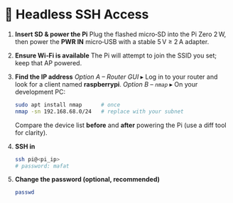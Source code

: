 # 🔌 Headless SSH Access

1. **Insert SD & power the Pi**
   Plug the flashed micro‑SD into the Pi Zero 2 W, then power the **PWR IN** micro‑USB with a stable 5 V ≥ 2 A adapter.
2. **Ensure Wi‑Fi is available**
   The Pi will attempt to join the SSID you set; keep that AP powered.
3. **Find the IP address**
   *Option A – Router GUI* ▸ Log in to your router and look for a client named **raspberrypi**.
   *Option B – `nmap`* ▸ On your development PC:

   ```bash
   sudo apt install nmap      # once
   nmap -sn 192.168.68.0/24   # replace with your subnet
   ```

   Compare the device list **before** and **after** powering the Pi (use a diff tool for clarity).
4. **SSH in**

   ```bash
   ssh pi@<pi_ip>
   # password: mafat
   ```
5. **Change the password (optional, recommended)**

   ```bash
   passwd
   ```